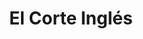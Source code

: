 ---
title: "El Corte Inglés"
url: /talavera-de-la-reina/el-corte-ingles/
shop: agencia de viajes
---